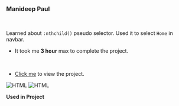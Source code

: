 ### Manideep Paul 

<br>


Learned about `:nthchild()` pseudo selector. Used it to select `Home` in navbar.

- It took me **3 hour** max to complete the project.

<br>

- [Click me](https://live-class-project-04.vercel.app/) to view the project.

![HTML](https://img.shields.io/badge/-HTML-D4F6CC?logo=HTML5)
![HTML](https://img.shields.io/badge/-CSS%20-1572B6?logo=CSS3)

**Used in Project**